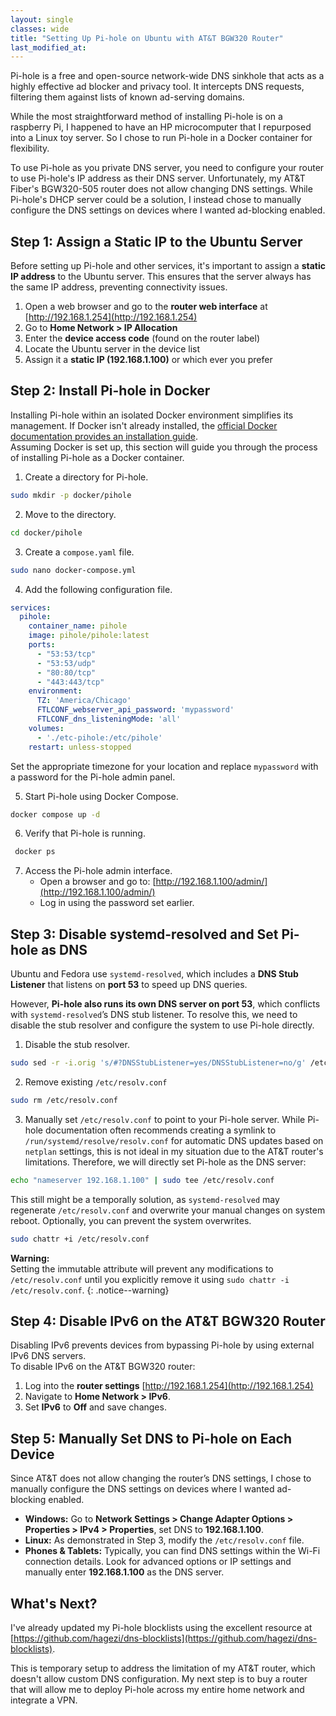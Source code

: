```yaml
---
layout: single 
classes: wide
title: "Setting Up Pi-hole on Ubuntu with AT&T BGW320 Router" 
last_modified_at:
---
```


Pi-hole is a free and open-source network-wide DNS sinkhole that acts as a highly effective ad blocker and privacy tool. It intercepts DNS requests, filtering them against lists of known ad-serving domains.

While the most straightforward method of installing Pi-hole is on a raspberry Pi, I happened to have an HP microcomputer that I repurposed into a Linux toy server. So I chose to run Pi-hole in a Docker container for flexibility.

To use Pi-hole as you private DNS server, you need to configure your router to use Pi-hole's IP address as their DNS server. Unfortunately, my AT&T Fiber's BGW320-505 router does not allow changing DNS settings. While Pi-hole's DHCP server could be a solution, I instead chose to manually configure the DNS settings on devices where I wanted ad-blocking enabled.


##  **Step 1: Assign a Static IP to the Ubuntu Server**

Before setting up Pi-hole and other services, it's important to assign a **static IP address** to the Ubuntu server. This ensures that the server always has the same IP address, preventing connectivity issues.

1. Open a web browser and go to the **router web interface** at [http://192.168.1.254](http://192.168.1.254)
2. Go to **Home Network > IP Allocation**
3. Enter the **device access code** (found on the router label)
4. Locate the Ubuntu server in the device list
5. Assign it a **static IP (192.168.1.100)** or which ever you prefer


## **Step 2: Install Pi-hole in Docker**

Installing Pi-hole within an isolated Docker environment simplifies its management. If Docker isn't already installed, the [official Docker documentation provides an installation guide](https://docs.docker.com/engine/install/ubuntu/).   
Assuming Docker is set up, this section will guide you through the process of installing Pi-hole as a Docker container.

1. Create a directory for Pi-hole.  
```bash
sudo mkdir -p docker/pihole
```

2. Move to the directory.  
```bash
cd docker/pihole
```

3. Create a `compose.yaml` file.
```bash
sudo nano docker-compose.yml
```

4. Add the following configuration file.  
  ```yaml
  services:
    pihole:
      container_name: pihole
      image: pihole/pihole:latest
      ports:
        - "53:53/tcp"
        - "53:53/udp"
        - "80:80/tcp"
        - "443:443/tcp"
      environment:
        TZ: 'America/Chicago'
        FTLCONF_webserver_api_password: 'mypassword'
        FTLCONF_dns_listeningMode: 'all'
      volumes:
        - './etc-pihole:/etc/pihole'
      restart: unless-stopped
  ```
  Set the appropriate timezone for your location and replace `mypassword` with a password for the Pi-hole admin panel.  

  5. Start Pi-hole using Docker Compose.  
  ```bash
  docker compose up -d
  ```

6. Verify that Pi-hole is running.  
```bash
 docker ps
 ```

7. Access the Pi-hole admin interface.  
	- Open a browser and go to: [http://192.168.1.100/admin/](http://192.168.1.100/admin/)
	- Log in using the password set earlier.


## **Step 3: Disable systemd-resolved and Set Pi-hole as DNS**

Ubuntu and Fedora use `systemd-resolved`, which includes a **DNS Stub Listener** that listens on **port 53** to speed up DNS queries.

However, **Pi-hole also runs its own DNS server on port 53**, which conflicts with `systemd-resolved`’s DNS stub listener.  To resolve this, we need to disable the stub resolver and configure the system to use Pi-hole directly.

1. Disable the stub resolver.
```bash
sudo sed -r -i.orig 's/#?DNSStubListener=yes/DNSStubListener=no/g' /etc/systemd/resolved.conf
```

2. Remove existing `/etc/resolv.conf`
```bash
sudo rm /etc/resolv.conf
```

3. Manually set `/etc/resolv.conf` to point to your Pi-hole server. While Pi-hole documentation often recommends creating a symlink to `/run/systemd/resolve/resolv.conf` for automatic DNS updates based on `netplan` settings, this is not ideal in my situation due to the AT&T router's limitations. Therefore, we will directly set Pi-hole as the DNS server:
```bash
echo "nameserver 192.168.1.100" | sudo tee /etc/resolv.conf
``` 
This still might be a temporally solution, as `systemd-resolved` may regenerate `/etc/resolv.conf` and overwrite your manual changes on system reboot. Optionally, you can prevent the system overwrites.  
```bash
sudo chattr +i /etc/resolv.conf
```

**Warning:**  
Setting the immutable attribute will prevent any modifications to `/etc/resolv.conf` until you explicitly remove it using `sudo chattr -i /etc/resolv.conf`.
{: .notice--warning}



## **Step 4: Disable IPv6 on the AT&T BGW320 Router**

Disabling IPv6 prevents devices from bypassing Pi-hole by using external IPv6 DNS servers.  
To disable IPv6 on the AT&T BGW320 router:

1. Log into the **router settings** [http://192.168.1.254](http://192.168.1.254)
2. Navigate to **Home Network > IPv6**.
3. Set **IPv6** to **Off** and save changes.


## **Step 5: Manually Set DNS to Pi-hole on Each Device**

Since AT&T does not allow changing the router’s DNS settings, I chose to manually configure the DNS settings on devices where I wanted ad-blocking enabled.  

- **Windows:** Go to **Network Settings > Change Adapter Options > Properties > IPv4 > Properties**, set DNS to **192.168.1.100**.
- **Linux:** As demonstrated in Step 3, modify the `/etc/resolv.conf` file.
- **Phones & Tablets:** Typically, you can find DNS settings within the Wi-Fi connection details. Look for advanced options or IP settings and manually enter **192.168.1.100** as the DNS server.


## **What's Next?**

I've already updated my Pi-hole blocklists using the excellent resource at [https://github.com/hagezi/dns-blocklists](https://github.com/hagezi/dns-blocklists).

This is temporary setup to address the limitation of my AT&T router, which doesn't allow custom DNS configuration. My next step is to buy a router that will allow me to deploy Pi-hole across my entire home network and integrate a VPN.